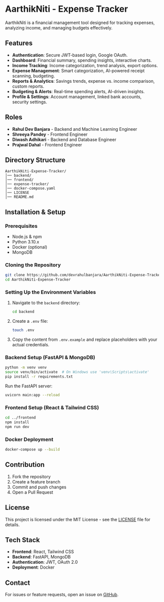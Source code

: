 # AarthikNiti - Expense Tracker

AarthikNiti is a financial management tool designed for tracking expenses, analyzing income, and managing budgets effectively.

## Features

- **Authentication**: Secure JWT-based login, Google OAuth.
- **Dashboard**: Financial summary, spending insights, interactive charts.
- **Income Tracking**: Income categorization, trend analysis, export options.
- **Expense Management**: Smart categorization, AI-powered receipt scanning, budgeting.
- **Reports & Analytics**: Savings trends, expense vs. income comparison, custom reports.
- **Budgeting & Alerts**: Real-time spending alerts, AI-driven insights.
- **Profile & Settings**: Account management, linked bank accounts, security settings.

## Roles

- **Rahul Dev Banjara** - Backend and Machine Learning Engineer
- **Shreeya Pandey** - Frontend Engineer
- **Diwash Adhikari** - Backend and Database Engineer
- **Prajwal Dahal** - Frontend Engineer

## Directory Structure

```plaintext
AarthikNiti-Expense-Tracker/
│── backend/
│── frontend/
│── expense-tracker/
│── docker-compose.yaml
│── LICENSE
│── README.md
```

## Installation & Setup

### Prerequisites

- Node.js & npm
- Python 3.10.x
- Docker (optional)
- MongoDB

### Cloning the Repository

```sh
git clone https://github.com/devrahulbanjara/AarthikNiti-Expense-Tracker.git
cd AarthikNiti-Expense-Tracker
```

### Setting Up the Environment Variables

1. Navigate to the `backend` directory:
   ```sh
   cd backend
   ```
2. Create a `.env` file:
   ```sh
   touch .env
   ```
3. Copy the content from `.env.example` and replace placeholders with your actual credentials.

### Backend Setup (FastAPI & MongoDB)

```sh
python -m venv venv
source venv/bin/activate  # On Windows use 'venv\Scripts\activate'
pip install -r requirements.txt
```

Run the FastAPI server:

```sh
uvicorn main:app --reload
```

### Frontend Setup (React & Tailwind CSS)

```sh
cd ../frontend
npm install
npm run dev
```

### Docker Deployment

```sh
docker-compose up --build
```

## Contribution

1. Fork the repository
2. Create a feature branch
3. Commit and push changes
4. Open a Pull Request

## License

This project is licensed under the MIT License - see the [LICENSE](LICENSE) file for details.

## Tech Stack

- **Frontend**: React, Tailwind CSS
- **Backend**: FastAPI, MongoDB
- **Authentication**: JWT, OAuth 2.0
- **Deployment**: Docker

## Contact

For issues or feature requests, open an issue on [GitHub](https://github.com/devrahulbanjara/AarthikNiti-Expense-Tracker/issues).
